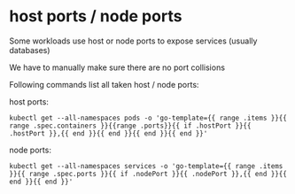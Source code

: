 # host ports / node ports

Some workloads use host or node ports to expose services (usually databases)

We have to manually make sure there are no port collisions

Following commands list all taken host / node ports:

host ports:

```
kubectl get --all-namespaces pods -o 'go-template={{ range .items }}{{ range .spec.containers }}{{range .ports}}{{ if .hostPort }}{{ .hostPort }},{{ end }}{{ end }}{{ end }}{{ end }}'
```

node ports:

```
kubectl get --all-namespaces services -o 'go-template={{ range .items }}{{ range .spec.ports }}{{ if .nodePort }}{{ .nodePort }},{{ end }}{{ end }}{{ end }}'
```
